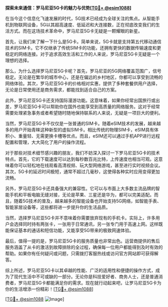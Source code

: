 **探索未来通信：罗马尼亚5G卡的魅力与优势[[TG💪+ @esim1088](https://t.me/s/esim1088)]**

在当今这个信息化飞速发展的时代，5G技术已经成为全球关注的焦点。从智能手机到物联网设备，5G以其超高速度、低延迟和大连接数，正在彻底改变我们的生活方式。而在这场技术革命中，罗马尼亚5G卡无疑是一颗耀眼的新星。

首先，让我们来了解一下什么是5G卡。简单来说，5G卡就是支持第五代移动通信技术的SIM卡。它不仅继承了传统SIM卡的功能，还拥有更快的数据传输速度和更稳定的网络连接。对于追求高效生活和工作的人来说，罗马尼亚5G卡无疑是一个理想的选择。

那么，为什么选择罗马尼亚5G卡呢？首先，罗马尼亚的5G网络覆盖范围广，信号稳定。无论是在繁华的城市中心，还是在偏远的乡村地区，你都可以享受到流畅的网络体验。其次，罗马尼亚5G卡的价格相对实惠，提供了多种套餐供用户选择，无论是日常使用还是商务需求，都能找到适合自己的方案。

此外，罗马尼亚5G卡还支持国际漫游功能。这意味着，如果你经常出国旅行或出差，罗马尼亚5G卡可以帮助你在国外也能享受到高质量的网络服务。这对于经常需要处理紧急事务或者希望随时随地保持联系的人来说，无疑是一项巨大的便利。

当然，罗马尼亚5G卡不仅仅是一张普通的SIM卡。随着eSIM技术的发展，越来越多的用户开始青睐这种新型的虚拟SIM卡。相比传统的物理SIM卡，eSIM具有体积小、重量轻、无需更换卡槽等优点。而且，eSIM还可以通过手机APP进行远程配置和管理，大大简化了用户的操作流程。

对于那些对技术细节感兴趣的朋友，我们不妨深入探讨一下罗马尼亚5G卡的技术特点。首先，它的下载速度可以达到每秒数百兆比特，上传速度也相当可观。这意味着你可以轻松地在线观看高清视频、玩大型网络游戏，甚至进行实时视频会议。其次，5G卡的延迟时间极短，通常不超过几毫秒，这使得各种实时应用变得更加流畅。

另外，罗马尼亚5G卡还具备强大的兼容性。它可以与市面上大多数主流品牌的智能手机和平板电脑无缝对接，无论是苹果、三星还是华为，都可以完美适配。而且，随着5G技术的普及，越来越多的智能设备也开始支持5G网络，如智能手表、智能家居设备等，这些都将进一步提升你的生活品质。

当然，选择罗马尼亚5G卡并不意味着你需要放弃现有的手机卡。实际上，许多用户会选择同时持有两张卡，一张用于日常通讯，另一张专门用于高速上网。这样既能保证基本的通话和短信功能，又能享受5G带来的极致网速体验。

最后，值得一提的是，罗马尼亚5G卡的服务质量也非常出色。运营商提供的售后服务涵盖了从卡的激活到故障排除的全过程，确保每一位用户都能得到及时有效的帮助。如果你有任何疑问或问题，只需拨打客服热线或访问官方网站即可获得解答。

综上所述，罗马尼亚5G卡以其卓越的性能、广泛的适用性和便捷的操作方式，成为了现代生活中不可或缺的一部分。无论你是科技爱好者、商务人士，还是普通消费者，罗马尼亚5G卡都能满足你的需求。现在就行动起来吧，让罗马尼亚5G卡为你的生活增添一份精彩！[[TG💪+ @esim1088](https://t.me/s/esim1088)]

[[TG💪+ @esim1088](https://t.me/s/esim1088) ![Image](https://i.postimg.cc/4NQfJmqS/Snipaste-2025-05-13-00-14-12.png)]